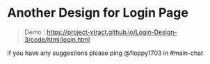 # Another Design for Login Page

> Demo : https://project-xtract.github.io/Login-Design-3/code/html/login.html

if you have any suggestions please ping @floppy1703 in #main-chat
